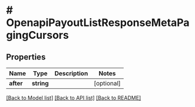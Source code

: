 # # OpenapiPayoutListResponseMetaPagingCursors

## Properties

Name | Type | Description | Notes
------------ | ------------- | ------------- | -------------
**after** | **string** |  | [optional]

[[Back to Model list]](../../README.md#models) [[Back to API list]](../../README.md#endpoints) [[Back to README]](../../README.md)
